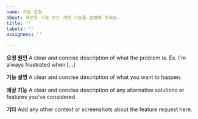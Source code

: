 ```yaml
---
name: 기능 요청
about: 새로운 기능 또는 개선 기능을 설명해 주세요.
title: ''
labels: ''
assignees: ''

---
```


**요청 원인**
A clear and concise description of what the problem is. Ex. I'm always frustrated when [...]

**기능 설명**
A clear and concise description of what you want to happen.

**예상 기능**
A clear and concise description of any alternative solutions or features you've considered.

**기타**
Add any other context or screenshots about the feature request here.
